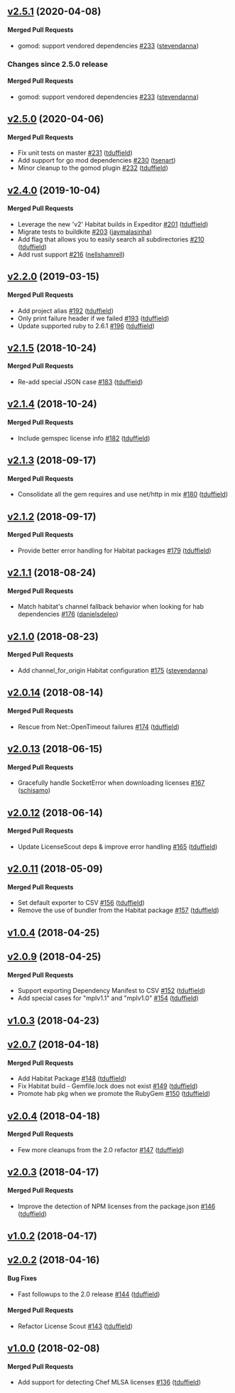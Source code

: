 <!-- usage documentation: http://expeditor-docs.es.chef.io/configuration/changelog/ -->

<!-- latest_release 2.5.1 -->
## [v2.5.1](https://github.com/chef/license_scout/tree/v2.5.1) (2020-04-08)

#### Merged Pull Requests
- gomod: support vendored dependencies [#233](https://github.com/chef/license_scout/pull/233) ([stevendanna](https://github.com/stevendanna))
<!-- latest_release -->

<!-- release_rollup since=2.5.0 -->
### Changes since 2.5.0 release

#### Merged Pull Requests
- gomod: support vendored dependencies [#233](https://github.com/chef/license_scout/pull/233) ([stevendanna](https://github.com/stevendanna)) <!-- 2.5.1 -->
<!-- release_rollup -->

<!-- latest_stable_release -->
## [v2.5.0](https://github.com/chef/license_scout/tree/v2.5.0) (2020-04-06)

#### Merged Pull Requests
- Fix unit tests on master [#231](https://github.com/chef/license_scout/pull/231) ([tduffield](https://github.com/tduffield))
- Add support for go mod dependencies [#230](https://github.com/chef/license_scout/pull/230) ([tsenart](https://github.com/tsenart))
- Minor cleanup to the gomod plugin [#232](https://github.com/chef/license_scout/pull/232) ([tduffield](https://github.com/tduffield))
<!-- latest_stable_release -->

## [v2.4.0](https://github.com/chef/license_scout/tree/v2.4.0) (2019-10-04)

#### Merged Pull Requests
- Leverage the new &#39;v2&#39; Habitat builds in Expeditor [#201](https://github.com/chef/license_scout/pull/201) ([tduffield](https://github.com/tduffield))
- Migrate tests to buildkite [#203](https://github.com/chef/license_scout/pull/203) ([jaymalasinha](https://github.com/jaymalasinha))
- Add flag that allows you to easily search all subdirectories [#210](https://github.com/chef/license_scout/pull/210) ([tduffield](https://github.com/tduffield))
- Add rust support [#216](https://github.com/chef/license_scout/pull/216) ([nellshamrell](https://github.com/nellshamrell))

## [v2.2.0](https://github.com/chef/license_scout/tree/v2.2.0) (2019-03-15)

#### Merged Pull Requests
- Add project alias [#192](https://github.com/chef/license_scout/pull/192) ([tduffield](https://github.com/tduffield))
- Only print failure header if we failed [#193](https://github.com/chef/license_scout/pull/193) ([tduffield](https://github.com/tduffield))
- Update supported ruby to 2.6.1 [#196](https://github.com/chef/license_scout/pull/196) ([tduffield](https://github.com/tduffield))

## [v2.1.5](https://github.com/chef/license_scout/tree/v2.1.5) (2018-10-24)

#### Merged Pull Requests
- Re-add special JSON case [#183](https://github.com/chef/license_scout/pull/183) ([tduffield](https://github.com/tduffield))

## [v2.1.4](https://github.com/chef/license_scout/tree/v2.1.4) (2018-10-24)

#### Merged Pull Requests
- Include gemspec license info [#182](https://github.com/chef/license_scout/pull/182) ([tduffield](https://github.com/tduffield))

## [v2.1.3](https://github.com/chef/license_scout/tree/v2.1.3) (2018-09-17)

#### Merged Pull Requests
- Consolidate all the gem requires and use net/http in mix [#180](https://github.com/chef/license_scout/pull/180) ([tduffield](https://github.com/tduffield))

## [v2.1.2](https://github.com/chef/license_scout/tree/v2.1.2) (2018-09-17)

#### Merged Pull Requests
- Provide better error handling for Habitat packages [#179](https://github.com/chef/license_scout/pull/179) ([tduffield](https://github.com/tduffield))

## [v2.1.1](https://github.com/chef/license_scout/tree/v2.1.1) (2018-08-24)

#### Merged Pull Requests
- Match habitat&#39;s channel fallback behavior when looking for hab dependencies [#176](https://github.com/chef/license_scout/pull/176) ([danielsdeleo](https://github.com/danielsdeleo))

## [v2.1.0](https://github.com/chef/license_scout/tree/v2.1.0) (2018-08-23)

#### Merged Pull Requests
- Add channel_for_origin Habitat configuration [#175](https://github.com/chef/license_scout/pull/175) ([stevendanna](https://github.com/stevendanna))

## [v2.0.14](https://github.com/chef/license_scout/tree/v2.0.14) (2018-08-14)

#### Merged Pull Requests
- Rescue from Net::OpenTimeout failures [#174](https://github.com/chef/license_scout/pull/174) ([tduffield](https://github.com/tduffield))

## [v2.0.13](https://github.com/chef/license_scout/tree/v2.0.13) (2018-06-15)

#### Merged Pull Requests
- Gracefully handle SocketError when downloading licenses [#167](https://github.com/chef/license_scout/pull/167) ([schisamo](https://github.com/schisamo))

## [v2.0.12](https://github.com/chef/license_scout/tree/v2.0.12) (2018-06-14)

#### Merged Pull Requests
- Update LicenseScout deps &amp; improve error handling [#165](https://github.com/chef/license_scout/pull/165) ([tduffield](https://github.com/tduffield))

## [v2.0.11](https://github.com/chef/license_scout/tree/v2.0.11) (2018-05-09)

#### Merged Pull Requests
- Set default exporter to CSV [#156](https://github.com/chef/license_scout/pull/156) ([tduffield](https://github.com/tduffield))
- Remove the use of bundler from the Habitat package [#157](https://github.com/chef/license_scout/pull/157) ([tduffield](https://github.com/tduffield))

## [v1.0.4](https://github.com/chef/license_scout/tree/v1.0.4) (2018-04-25)

## [v2.0.9](https://github.com/chef/license_scout/tree/v2.0.9) (2018-04-25)

#### Merged Pull Requests
- Support exporting Dependency Manifest to CSV [#152](https://github.com/chef/license_scout/pull/152) ([tduffield](https://github.com/tduffield))
- Add special cases for &quot;mplv1.1&quot; and &quot;mplv1.0&quot; [#154](https://github.com/chef/license_scout/pull/154) ([tduffield](https://github.com/tduffield))

## [v1.0.3](https://github.com/chef/license_scout/tree/v1.0.3) (2018-04-23)

## [v2.0.7](https://github.com/chef/license_scout/tree/v2.0.7) (2018-04-18)

#### Merged Pull Requests
- Add Habitat Package [#148](https://github.com/chef/license_scout/pull/148) ([tduffield](https://github.com/tduffield))
- Fix Habitat build - Gemfile.lock does not exist [#149](https://github.com/chef/license_scout/pull/149) ([tduffield](https://github.com/tduffield))
- Promote hab pkg when we promote the RubyGem [#150](https://github.com/chef/license_scout/pull/150) ([tduffield](https://github.com/tduffield))

## [v2.0.4](https://github.com/chef/license_scout/tree/v2.0.4) (2018-04-18)

#### Merged Pull Requests
- Few more cleanups from the 2.0 refactor [#147](https://github.com/chef/license_scout/pull/147) ([tduffield](https://github.com/tduffield))

## [v2.0.3](https://github.com/chef/license_scout/tree/v2.0.3) (2018-04-17)

#### Merged Pull Requests
- Improve the detection of NPM licenses from the package.json [#146](https://github.com/chef/license_scout/pull/146) ([tduffield](https://github.com/tduffield))

## [v1.0.2](https://github.com/chef/license_scout/tree/v1.0.2) (2018-04-17)

## [v2.0.2](https://github.com/chef/license_scout/tree/v2.0.2) (2018-04-16)

#### Bug Fixes
- Fast followups to the 2.0 release [#144](https://github.com/chef/license_scout/pull/144) ([tduffield](https://github.com/tduffield))

#### Merged Pull Requests
- Refactor License Scout [#143](https://github.com/chef/license_scout/pull/143) ([tduffield](https://github.com/tduffield))

## [v1.0.0](https://github.com/chef/license_scout/tree/v1.0.0) (2018-02-08)

#### Merged Pull Requests
- Add support for detecting Chef MLSA licenses [#136](https://github.com/chef/license_scout/pull/136) ([tduffield](https://github.com/tduffield))